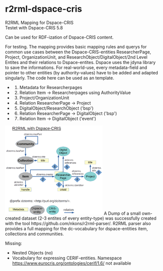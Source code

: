 # r2rml-dspace-cris
R2RML Mapping for Dspace-CRIS  
Testet with Dspace-CRIS 5.8  

Can be used for RDF-ization of Dspace-CRIS content.

For testing. 
The mapping provides basic mapping rules and querys for common use cases between the Dspace-CRIS-entities ResearcherPage, Project, OrganizationUnit, and ResearchObject/DigitalObject/2nd Level Entites and their relations to Dspace-entites.  Dspace uses the jdyna library to save the informations.
For real-world-use, every metadata-field and pointer to other entities (by authority-values) have to be added and adapted singularly. The code here can be used as an template. 

* 1. Metadata for Researcherpages
* 2. Relation Item -> Researcherpages using AuthorityValue
* 3. Project/OrganizationUnit
* 4. Relation ResearcherPage -> Project
* 5. DigitalObject/ResearchObject ('bsp') 
* 6. Relation ResearcherPage -> DigitalObject ('bsp')
* 7. Relation Item -> DigitalObject ('event')

<img src="r2rml_dspace_cris_steps.png" width="320" alt="Overview over relations between Dspace- and CRIS-entities and their metadata">
A Dump of a small own-created dataset (2-3 entites of every entity-type) was successfully created with the tool https://github.com/nkons/r2rml-parser/.  
R2RML parser also provides a full mapping for the dc-vocabulary for dspace-entities item, collections and communities.

Missing:  
* Nested Objects (no)
* Vocabulary for expressing CERIF-entities. Namespace https://www.eurocris.org/ontologies/cerif/1.6/ not available

